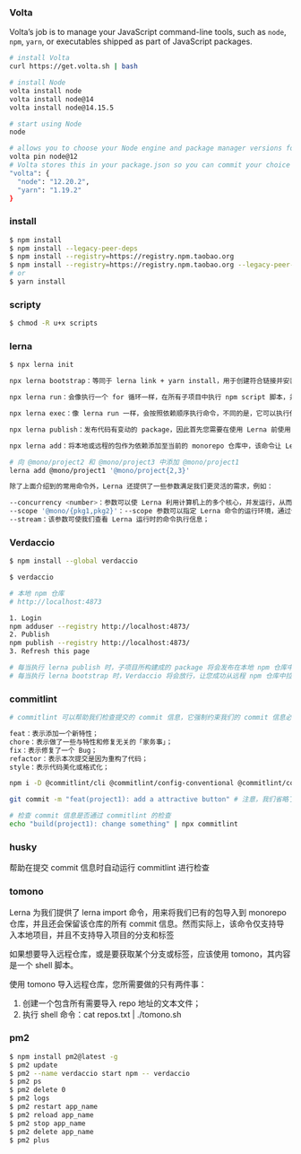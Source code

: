 ### Volta

Volta’s job is to manage your JavaScript command-line tools, such as `node`, `npm`, `yarn`, or executables shipped as part of JavaScript packages.

```bash
# install Volta
curl https://get.volta.sh | bash

# install Node
volta install node
volta install node@14
volta install node@14.15.5

# start using Node
node

# allows you to choose your Node engine and package manager versions for a project:
volta pin node@12
# Volta stores this in your package.json so you can commit your choice of tools to version control:
"volta": {
  "node": "12.20.2",
  "yarn": "1.19.2"
}

```

### install

```bash
$ npm install
$ npm install --legacy-peer-deps
$ npm install --registry=https://registry.npm.taobao.org
$ npm install --registry=https://registry.npm.taobao.org --legacy-peer-deps
# or
$ yarn install
```

### scripty

```bash
$ chmod -R u+x scripts
```

### lerna

```bash
$ npx lerna init

npx lerna bootstrap：等同于 lerna link + yarn install，用于创建符合链接并安装依赖包；

npx lerna run：会像执行一个 for 循环一样，在所有子项目中执行 npm script 脚本，并且，它会非常智能的识别依赖关系，并从根依赖开始执行命令；

npx lerna exec：像 lerna run 一样，会按照依赖顺序执行命令，不同的是，它可以执行任何命令，例如 shell 脚本；

npx lerna publish：发布代码有变动的 package，因此首先您需要在使用 Lerna 前使用 git commit 命令提交代码，好让 Lerna 有一个 baseline；

npx lerna add：将本地或远程的包作为依赖添加至当前的 monorepo 仓库中，该命令让 Lerna 可以识别并追踪包之间的依赖关系，因此非常重要；

# 向 @mono/project2 和 @mono/project3 中添加 @mono/project1
lerna add @mono/project1 '@mono/project{2,3}'

除了上面介绍到的常用命令外，Lerna 还提供了一些参数满足我们更灵活的需求，例如：

--concurrency <number>：参数可以使 Lerna 利用计算机上的多个核心，并发运行，从而提升构建速度；
--scope '@mono/{pkg1,pkg2}'：--scope 参数可以指定 Lerna 命令的运行环境，通过使用该参数，Lerna 将不再是一把梭的在所有仓库中执行命令，而是可以精准地在我们所指定的仓库中执行命令，并且还支持示例中的模版语法；
--stream：该参数可使我们查看 Lerna 运行时的命令执行信息；


```

### Verdaccio

```bash
$ npm install --global verdaccio

$ verdaccio

# 本地 npm 仓库
# http://localhost:4873

1. Login
npm adduser --registry http://localhost:4873/
2. Publish
npm publish --registry http://localhost:4873/
3. Refresh this page

# 每当执行 lerna publish 时，子项目所构建成的 package 将会发布在本地 npm 仓库中，
# 每当执行 lerna bootstrap 时，Verdaccio 将会放行，让您成功从远程 npm 仓库中拉取相应的代码。

```

### commitlint

```bash
# commitlint 可以帮助我们检查提交的 commit 信息，它强制约束我们的 commit 信息必须在开头附加指定类型，用于标示本次提交的大致意图，支持的类型关键字有：

feat：表示添加一个新特性；
chore：表示做了一些与特性和修复无关的「家务事」；
fix：表示修复了一个 Bug；
refactor：表示本次提交是因为重构了代码；
style：表示代码美化或格式化；

npm i -D @commitlint/cli @commitlint/config-conventional @commitlint/config-lerna-scopes commitlint husky lerna-changelog --registry=https://registry.npm.taobao.org

git commit -m "feat(project1): add a attractive button" # 注意，我们省略了 @mono 的项目前缀

# 检查 commit 信息是否通过 commitlint 的检查
echo "build(project1): change something" | npx commitlint

```

### husky

帮助在提交 commit 信息时自动运行 commitlint 进行检查

### tomono

Lerna 为我们提供了 lerna import 命令，用来将我们已有的包导入到 monorepo 仓库，并且还会保留该仓库的所有 commit 信息。然而实际上，该命令仅支持导入本地项目，并且不支持导入项目的分支和标签

如果想要导入远程仓库，或是要获取某个分支或标签，应该使用 tomono，其内容是一个 shell 脚本。

使用 tomono 导入远程仓库，您所需要做的只有两件事：

1. 创建一个包含所有需要导入 repo 地址的文本文件；
2. 执行 shell 命令：cat repos.txt | ./tomono.sh

### pm2

```bash
$ npm install pm2@latest -g
$ pm2 update
$ pm2 --name verdaccio start npm -- verdaccio
$ pm2 ps
$ pm2 delete 0
$ pm2 logs
$ pm2 restart app_name
$ pm2 reload app_name
$ pm2 stop app_name
$ pm2 delete app_name
$ pm2 plus
```
